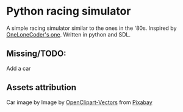 # Python racing simulator

A simple racing simulator similar to the ones in the '80s. Inspired by [OneLoneCoder's one](https://www.youtube.com/watch?v=KkMZI5Jbf18). Written in python and SDL.

## Missing/TODO:

Add a car

## Assets attribution

Car image by Image by [OpenClipart-Vectors](https://pixabay.com/users/openclipart-vectors-30363/?utm_source=link-attribution&amp;utm_medium=referral&amp;utm_campaign=image&amp;utm_content=1293964) from [Pixabay](https://pixabay.com//?utm_source=link-attribution&amp;utm_medium=referral&amp;utm_campaign=image&amp;utm_content=1293964)